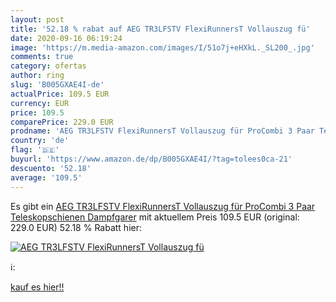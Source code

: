 ```yaml
---
layout: post
title: '52.18 % rabat auf AEG TR3LFSTV FlexiRunnersT Vollauszug fü'
date: 2020-09-16 06:19:24
image: 'https://m.media-amazon.com/images/I/51o7j+eHXkL._SL200_.jpg'
comments: true
category: ofertas
author: ring
slug: 'B005GXAE4I-de'
actualPrice: 109.5 EUR
currency: EUR
price: 109.5
comparePrice: 229.0 EUR
prodname: 'AEG TR3LFSTV FlexiRunnersT Vollauszug für ProCombi 3 Paar Teleskopschienen Dampfgarer'
country: 'de'
flag: '🇩🇪'
buyurl: 'https://www.amazon.de/dp/B005GXAE4I/?tag=tolees0ca-21'
descuento: '52.18'
average: '109.5'
---
```


Es gibt ein [AEG TR3LFSTV FlexiRunnersT Vollauszug für ProCombi 3 Paar Teleskopschienen Dampfgarer](https://www.amazon.de/dp/B005GXAE4I/?tag=tolees0ca-21) mit aktuellem Preis 109.5 EUR (original: 229.0 EUR) 52.18 % Rabatt hier:

[![AEG TR3LFSTV FlexiRunnersT Vollauszug fü](https://m.media-amazon.com/images/I/51o7j+eHXkL._SL200_.jpg)](https://www.amazon.de/dp/B005GXAE4I/?tag=tolees0ca-21)

ℹ️:


[kauf es hier!!](https://www.amazon.de/dp/B005GXAE4I/?tag=tolees0ca-21)
